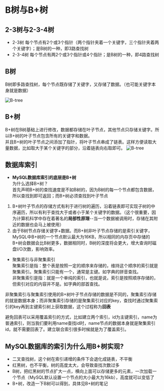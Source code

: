 # B树与B+树
## 2-3树与2-3-4树
- 2-3树 每个节点有2个或3个指针（两个指针夹着一个关键字，三个指针夹着两个关键字）；是B树的一种，即3路查找树
- 2-3-4树 每个节点有两2个或3个指针或4个指针；是B树的一种，即4路查找树

## B树
B树即多路查找树，每个节点既存储了关键字，又存储了数据。（也可能关键字本身就是数据）

![B-tree](https://note.obs.cn-north-4.myhuaweicloud.com/Btree.jpg)

## B+树

B+树在B树基础上进行修改，数据都存储在叶子节点，其他节点只存储关键字。所以B+树的叶子节点包含所有的关键字和数据。  
并且B+树的叶子节点之间添加了指针，将叶子节点串成了链表。这样方便读取大量数据，比如取大于某个关键字的部分，沿着链表向右取即可。
![B-tree](https://note.obs.cn-north-4.myhuaweicloud.com/B%2Btree.jpg)

## 数据库索引
- **MySQL数据库索引的底层是B+树**  
为什么选择B+树？  
首先声明B+树的查找速度是不如B树的，因为B树的每一个节点都包含数据，所以查找到即可返回；而B+树必须查找到叶子节点
1. B+树叶子节点的存储方式有利于进行树的遍历，沿着链表即可实现子树的中序遍历，所以有利于查找大于或者小于某个关键字的数据。（这个很重要，因为计算机科学中存在着著名的**局部性原理**--当一个数据被调用时，存储在其附近的数据也会马上被使用）
2. 由于B树节点存储关键字+数据。而B+树非叶子节点存储的是索引关键字，MySQL中B+树的一个节点默认最大为16KB，所以相同的内存页中存储的B+树会数据会比B树更多，数据相同时，B树的深度将会更大，增大查询时磁盘I/O次数，影响效率。

- 聚集索引与非聚集索引  
聚集索引是指：整个表是按照一定的顺序来存储的，维持这个顺序的索引就是聚集索引。聚集索引只能有一个，通常是主键。如字典的拼音查找。  
非聚集索引是指：就是一个单纯的索引，也就是说，索引是按照顺序存储的，但索引对应的内容并不是。如字典的部首查找。

非聚集索引与聚集索引使用的B+树叶子节点存储的数据是不同的，聚集索引存储的就是数据本身；而非聚集索引存储的是聚集索引对应的key，查找时通过聚集索引的key再到主键索引树上获取数据，这个过程称为**回表**  

避免回表可以采用覆盖索引的方式，比如建立两个索引，id为主键索引，name为普通索引，则当我们要利用name查找id时，name节点的数据本身就是聚集索引id，就不需要回表了。建立联合索引很多时候就是为了覆盖索引。



## MySQL数据库的索引为什么用B+树实现?
- 二叉查找树，这个树在索引递增的条件下会退化成链表，不平衡
- 红黑树，也不平衡，树的高度太大，会导致查找次数过多
- B树，把红黑树的节点扩大一点，横向上面可以存储更多的元素，一次加载一个节点（MySQL默认设置一个节点的大小最大为16kb），高度就可以变低了
- B+树，改造一下B树可以得到，具体见B+树的笔记